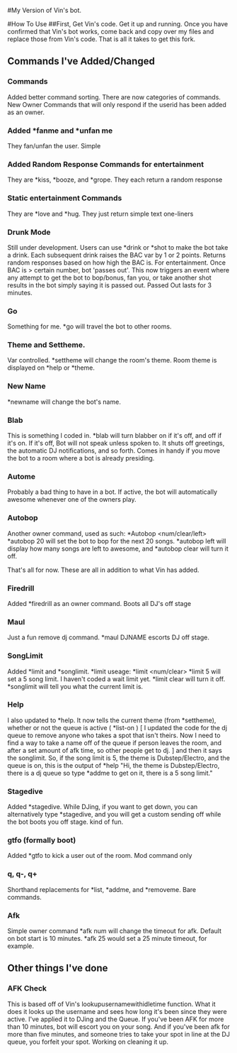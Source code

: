 #My Version of Vin's bot.

#How To Use
##First, Get Vin's code. Get it up and running. Once you have confirmed that Vin's bot works, come back and copy over my files and replace those from Vin's code. That is all it takes to get this fork.

## Commands I've Added/Changed

### Commands
Added better command sorting. There are now categories of commands. New Owner Commands that will only respond if the userid has been added as an owner.

### Added *fanme and *unfan me
They fan/unfan the user. Simple

### Added Random Response Commands for entertainment
They are *kiss, *booze, and *grope. They each return a random response

### Static entertainment Commands
They are *love and *hug. They just return simple text one-liners

### Drunk Mode
Still under development. Users can use *drink or *shot to make the bot take a drink. Each subsequent drink raises the BAC var by 1 or 2 points. Returns random responses based on how high the BAC is. For entertainment. Once BAC is > certain number, bot 'passes out'. This now triggers an event where any attempt to get the bot to bop/bonus, fan you, or take another shot results in the bot simply saying it is passed out. Passed Out lasts for 3 minutes.

### Go
Something for me. *go <room name> will travel the bot to other rooms. 

### Theme and Settheme. 
Var controlled. *settheme <new theme> will change the room's theme. Room theme is displayed on *help or *theme.

### New Name
*newname <name> will change the bot's name.

### Blab
This is something I coded in. *blab will turn blabber on if it's off, and off if it's on. If it's off, Bot will not speak unless spoken to. It shuts off greetings, the automatic DJ notifications, and so forth. Comes in handy if you move the bot to a room where a bot is already presiding.

### Autome
Probably a bad thing to have in a bot. If active, the bot will automatically awesome whenever one of the owners play.

### Autobop
Another owner command, used as such: *Autobop <num/clear/left> *autobop 20 will set the bot to bop for the next 20 songs. *autobop left will display how many songs are left to awesome, and *autobop clear will turn it off.

That's all for now. These are all in addition to what Vin has added.

### Firedrill
Added *firedrill as an owner command. Boots all DJ's off stage

### Maul
Just a fun remove dj command. *maul DJNAME escorts DJ off stage.

### SongLimit
Added *limit and *songlimit. *limit useage: *limit <num/clear> *limit 5 will set a 5 song limit. I haven't coded a wait limit yet. *limit clear will turn it off. *songlimit will tell you what the current limit is. 

### Help
I also updated to *help. It now tells the current theme (from *settheme), whether or not the queue is active ( *list-on ) [ I updated the code for the dj queue to remove anyone who takes a spot that isn't theirs. Now I need to find a way to take a name off of the queue if person leaves the room, and after a set amount of afk time, so other people get to dj. ] and then it says the songlimit. So, if the song limit is 5, the theme is Dubstep/Electro, and the queue is on, this is the output of *help "Hi, the theme is Dubstep/Electro, there is a dj queue so type *addme to get on it, there is a 5 song limit."

### Stagedive
Added *stagedive. While DJing, if you want to get down, you can alternatively type *stagedive, and you will get a custom sending off while the bot boots you off stage. kind of fun.

### gtfo (formally boot)
Added *gtfo <username> to kick a user out of the room. Mod command only

### q, q-, q+
Shorthand replacements for *list, *addme, and *removeme. Bare commands.

### Afk
Simple owner command *afk num will change the timeout for afk. Default on bot start is 10 minutes. *afk 25 would set a 25 minute timeout, for example.

## Other things I've done

### AFK Check
This is based off of Vin's lookupusernamewithidletime function. What it does it looks up the username and sees how long it's been since they were active. I've applied it to DJing and the Queue. If you've been AFK for more than 10 minutes, bot will escort you on your song. And if you've been afk for more than five minutes, and someone tries to take your spot in line at the DJ queue, you forfeit your spot. Working on cleaning it up.
